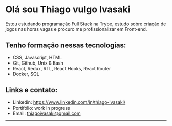 # Olá sou Thiago vulgo Ivasaki

Estou estudando programação Full Stack na Trybe, estudo sobre criação de jogos nas horas vagas e procuro me profissionalizar em Front-end.

## Tenho formação nessas tecnologias:
- CSS, Javascript, HTML
- Git, Github, Unix & Bash
- React, Redux, RTL, React Hooks, React Router
- Docker, SQL

## Links e contato:
- Linkedin: https://www.linkedin.com/in/thiago-ivasaki/
- Portifólio: work in progress 
- Email: thiagoivasaki@gmail.com
---------------------------------------------------------------------------------------------------------------------------------------------------------
